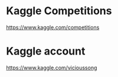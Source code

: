 # Kaggle Competitions
https://www.kaggle.com/competitions

# Kaggle account
https://www.kaggle.com/vicioussong
